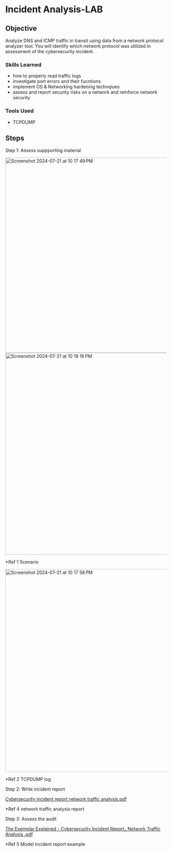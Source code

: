 # Incident Analysis-LAB

## Objective

Analyze DNS and ICMP traffic in transit using data from a network protocol analyzer tool. You will identify which network protocol was utilized in assessment of the cybersecurity incident. 

### Skills Learned

- how to properly read traffic logs 
- investigate port errors and their fucntions
- implement OS & Networking hardening technqiues
- assess and report security risks on a network and reinforce network security

### Tools Used
- TCPDUMP

## Steps

Step 1: Assess suppporting material

<img width="610" alt="Screenshot 2024-07-21 at 10 17 49 PM" src="https://github.com/user-attachments/assets/fbbf90c3-d61b-454f-b52c-05180fdb41d1">


<img width="631" alt="Screenshot 2024-07-21 at 10 18 16 PM" src="https://github.com/user-attachments/assets/aa751c48-b493-4575-811a-4274916ec07d">


*Ref 1 Scenario


<img width="634" alt="Screenshot 2024-07-21 at 10 17 58 PM" src="https://github.com/user-attachments/assets/9e7977c6-b1b8-4835-8001-5d28d082899f">


*Ref 2 TCPDUMP log




Step 2: Write incident report


[Cybersecurity incident report network traffic analysis.pdf](https://github.com/user-attachments/files/16327540/Cybersecurity.incident.report.network.traffic.analysis.pdf)



*Ref 4 network traffic analysis report



Step 3: Assess the audit

[The Exemplar Explained - Cybersecurity Incident Report_ Network Traffic Analysis .pdf](https://github.com/user-attachments/files/16327560/The.Exemplar.Explained.-.Cybersecurity.Incident.Report_.Network.Traffic.Analysis.pdf)



*Ref 5 Model incident report example


